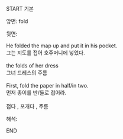 START
기본

앞면:
fold


뒷면:
<div>He folded the map up and put it in his pocket. </div><div>그는 지도를 접어 호주머니에 넣었다.</div><div><br></div><div><div>the folds of her dress </div><div>그녀 드레스의 주름</div></div><div><br></div><div><div>First, fold the paper in half/in two. </div><div><div>먼저 종이를 반/둘로 접어라.</div></div></div><div><br></div><div>접다 , 포개다 , 주름</div>


해석:

END
